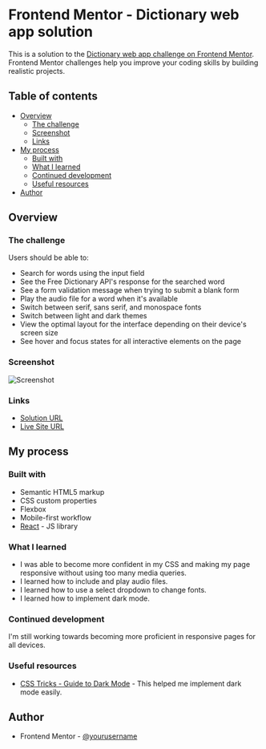 # Frontend Mentor - Dictionary web app solution

This is a solution to the [Dictionary web app challenge on Frontend Mentor](https://www.frontendmentor.io/challenges/dictionary-web-app-h5wwnyuKFL). Frontend Mentor challenges help you improve your coding skills by building realistic projects. 

## Table of contents

- [Overview](#overview)
  - [The challenge](#the-challenge)
  - [Screenshot](#screenshot)
  - [Links](#links)
- [My process](#my-process)
  - [Built with](#built-with)
  - [What I learned](#what-i-learned)
  - [Continued development](#continued-development)
  - [Useful resources](#useful-resources)
- [Author](#author)

## Overview

### The challenge

Users should be able to:

- Search for words using the input field
- See the Free Dictionary API's response for the searched word
- See a form validation message when trying to submit a blank form
- Play the audio file for a word when it's available
- Switch between serif, sans serif, and monospace fonts
- Switch between light and dark themes
- View the optimal layout for the interface depending on their device's screen size
- See hover and focus states for all interactive elements on the page

### Screenshot

![Screenshot](https://github.com/Jacoberson/dictionary-app/assets/58759808/5c90f869-1e87-4de6-9b6e-10eb59429766)

### Links

- [Solution URL](https://www.frontendmentor.io/challenges/dictionary-web-app-h5wwnyuKFL/hub?share=true)
- [Live Site URL](https://dictionary-app-jacoberson.vercel.app/)

## My process

### Built with

- Semantic HTML5 markup
- CSS custom properties
- Flexbox
- Mobile-first workflow
- [React](https://reactjs.org/) - JS library

### What I learned
* I was able to become more confident in my CSS and making my page responsive without using too many media queries.
* I learned how to include and play audio files.
* I learned how to use a select dropdown to change fonts.
* I learned how to implement dark mode.

### Continued development
I'm still working towards becoming more proficient in responsive pages for all devices.

### Useful resources

- [CSS Tricks - Guide to Dark Mode]([https://www.example.com](https://css-tricks.com/a-complete-guide-to-dark-mode-on-the-web/)) - This helped me implement dark mode easily.

## Author
- Frontend Mentor - [@yourusername](https://www.frontendmentor.io/profile/Jacoberson)
